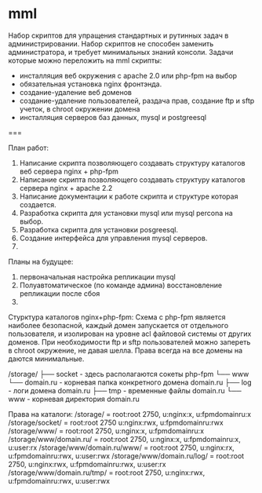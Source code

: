 mml
===

Набор скриптов для упращения стандартных и рутинных задач в администрировании. Набор скриптов не способен заменить администратора, и требует минимальных знаний консоли. 
Задачи которые можно переложить на mml скрипты:
- инсталляция веб окружения с apache 2.0 или php-fpm на выбор
- обязательная установка nginx фронтэнда. 
- создание-удаление веб доменов
- создание-удаление пользователей, раздача прав, создание ftp и sftp учеток, в chroot окружении домена
- инсталляция серверов баз данных, mysql и postgreesql

===

План работ:
1. Написание скрипта позволяющего создавать структуру каталогов веб сервера nginx + php-fpm
2. Написание скрипта позволяющего создавать структуру каталогов сервера nginx + apache 2.2
3. Написание документации к работе скрипта и структуре которая создается.
4. Разработка скрипта для установки mysql или mysql percona на выбор.
5. Разработка скрипта для установки posgreesql.
4. Создание интерфейса для управления mysql серверов.
5. 


Планы на будущее:
1. первоначальная настройка репликации mysql 
2. Полуавтоматическое (по команде админа) восстановление репликации после сбоя
3. 



Cтурктура каталогов nginx+php-fpm:
Схема с php-fpm является наиболее безопасной, каждый домен запускается от отдельного пользователя, и изолирован на уровне acl файловой системы от других доменов. При необходимости ftp и sftp пользователей можно запереть в chroot окружение, не давая шелла. Права всегда на все домены на даются минимальные.


/storage/
├── socket 				- здесь располагаются сокеты php-fpm
└── www	
	└── domain.ru		- корневая папка конкретного домена domain.ru
        ├── log			- логи домена domain.ru
        ├── tmp			- временные файлы domain.ru
        └── www			- корневая директория domain.ru

Права на каталоги:
/storage/						= root:root 2750, u:nginx:x, u:fpmdomainru:x
/storage/socket/				= root:root 2750 u:nginx:rwx, u:fpmdomainru:rwx
/storage/www/					= root:root 2750, u:nginx:x, u:fpmdomainru:x
/storage/www/domain.ru/			= root:root 2750, u:nginx:x, u:fpmdomainru:x, u:user:rx
/storage/www/domain.ru/www/		= root:root 2750, u:nginx:rx, u:fpmdomainru:rwx, u:user:rwx
/storage/www/domain.ru/log/		= root:root 2750, u:nginx:rwx, u:fpmdomainru:rwx, u:user:rx
/storage/www/domain.ru/tmp/		= root:root 2750, u:nginx:rwx, u:fpmdomainru:rwx, u:user:rwx

